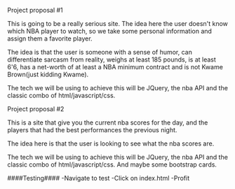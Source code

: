 Project proposal #1

This is going to be a really serious site. The idea here the user doesn't know which NBA player to watch, so we take some personal information and assign them a favorite player.

The idea is that the user is someone with a sense of humor, can differentiate sarcasm from reality, weighs at least 185 pounds, is at least 6'6, has a net-worth of at least a NBA minimum contract and is not Kwame Brown(just kidding Kwame).

The tech we will be using to achieve this will be JQuery, the nba API and the classic combo of html/javascript/css.

Project proposal #2

This is a site that give you the current nba scores for the day, and the players that had the best performances the previous night.

The idea here is that the user is looking to see what the nba scores are.

The tech we will be using to achieve this will be JQuery, the nba API and the classic combo of html/javascript/css. And maybe some bootstrap cards.


####Testing####
-Navigate to test
-Click on index.html
-Profit
